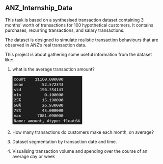 ## ANZ_Internship_Data
This task is based on a synthesised transaction dataset containing 3 months’ worth of transactions for 100 hypothetical customers. It contains purchases, recurring transactions, and salary transactions.

The dataset is designed to simulate realistic transaction behaviours that are observed in ANZ’s real transaction data.

This project is about gathering some useful information from the dataset like:

1. what is the average transaction amount?

    ![Average Transaction Amount](images\avgAmount.PNG)


2. How many transactions do customers make each month, on average?
3. Dataset segmentation by transaction date and time.
4. Visualising transaction volume and spending over the course of an average day or week
